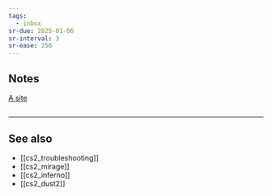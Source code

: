 ```yaml
---
tags:
  - inbox
sr-due: 2025-01-06
sr-interval: 3
sr-ease: 250
---
```

## Notes

[A site](https://youtube.com/shorts/c0Q8mtbRlBo?si=DOxc87rkJIGXXe0l)
## 

---

## See also

- [[cs2_troubleshooting]]
- [[cs2_mirage]]
- [[cs2_inferno]]
- [[cs2_dust2]]